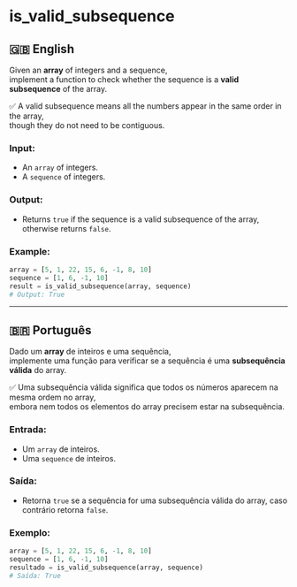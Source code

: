 # is_valid_subsequence

## 🇬🇧 English

Given an **array** of integers and a sequence,  
implement a function to check whether the sequence is a **valid subsequence** of the array.

✅ A valid subsequence means all the numbers appear in the same order in the array,  
though they do not need to be contiguous.

### Input:

- An `array` of integers.
- A `sequence` of integers.

### Output:

- Returns `true` if the sequence is a valid subsequence of the array, otherwise returns `false`.

### Example:

```python
array = [5, 1, 22, 15, 6, -1, 8, 10]
sequence = [1, 6, -1, 10]
result = is_valid_subsequence(array, sequence)
# Output: True
```

---

## 🇧🇷 Português

Dado um **array** de inteiros e uma sequência,  
implemente uma função para verificar se a sequência é uma **subsequência válida** do array.

✅ Uma subsequência válida significa que todos os números aparecem na mesma ordem no array,  
embora nem todos os elementos do array precisem estar na subsequência.

### Entrada:

- Um `array` de inteiros.
- Uma `sequence` de inteiros.

### Saída:

- Retorna `true` se a sequência for uma subsequência válida do array, caso contrário retorna `false`.

### Exemplo:

```python
array = [5, 1, 22, 15, 6, -1, 8, 10]
sequence = [1, 6, -1, 10]
resultado = is_valid_subsequence(array, sequence)
# Saída: True
```

